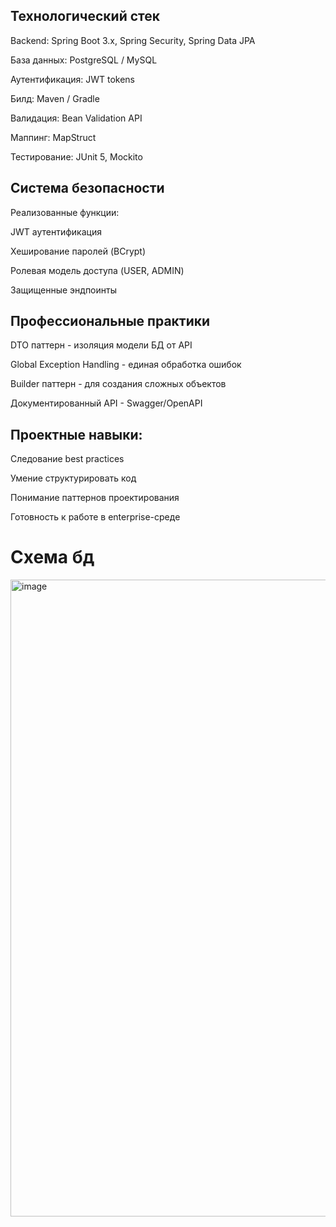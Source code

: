 ## Технологический стек
Backend: Spring Boot 3.x, Spring Security, Spring Data JPA

База данных: PostgreSQL / MySQL

Аутентификация: JWT tokens

Билд: Maven / Gradle

Валидация: Bean Validation API

Маппинг: MapStruct

Тестирование: JUnit 5, Mockito

## Система безопасности

Реализованные функции:

JWT аутентификация

 Хеширование паролей (BCrypt)

 Ролевая модель доступа (USER, ADMIN)

 Защищенные эндпоинты

## Профессиональные практики

DTO паттерн - изоляция модели БД от API

Global Exception Handling - единая обработка ошибок

Builder паттерн - для создания сложных объектов

Документированный API - Swagger/OpenAPI

## Проектные навыки:
Следование best practices

Умение структурировать код

Понимание паттернов проектирования

Готовность к работе в enterprise-среде

# Cхема бд

<img width="642" height="1019" alt="image" src="https://github.com/user-attachments/assets/335bdb24-5a3a-4ac2-8e5c-cfb2afc91432" />

